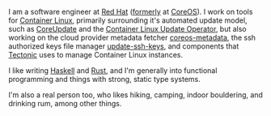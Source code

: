 I am a software engineer at [Red Hat][1] ([formerly][2] at [CoreOS][3]). I work
on tools for [Container Linux][4], primarily surrounding it's automated update
model, such as [CoreUpdate][5] and the [Container Linux Update Operator][6], but
also working on the cloud provider metadata fetcher [coreos-metadata][7], the
ssh authorized keys file manager [update-ssh-keys][8], and components that
[Tectonic][9] uses to manage Container Linux instances.

I like writing [Haskell][10] and [Rust][11], and I'm generally into functional
programming and things with strong, static type systems.

I'm also a real person too, who likes hiking, camping, indoor bouldering, and
drinking rum, among other things.

[1]: <https://redhat.com> "Red Hat, Inc."
[2]: <https://coreos.com/blog/coreos-agrees-to-join-red-hat> "CoreOS to join Red Hat"
[3]: <https://coreos.com> "CoreOS, Inc"
[4]: <https://coreos.com/os/docs/latest> "Container Linux Documentation"
[5]: <https://coreos.com/products/coreupdate> "CoreUpdate"
[6]: <https://github.com/coreos/container-linux-update-operator> "CLUO"
[7]: <https://github.com/coreos/coreos-metadata> "coreos-metadata"
[8]: <https://github.com/coreos/update-ssh-keys> "update-ssh-keys"
[9]: <https://coreos.com/tectonic> "Tectonic"
[10]: <https://www.rust-lang.org/> "Rust"
[11]: <https://www.haskell.org/> "Haskell"
